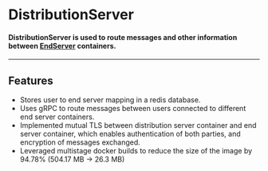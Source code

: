 # DistributionServer
#### DistributionServer is used to route messages and other information between [EndServer](https://github.com/Adarsh-Kmt/EndServer) containers.
-----
## Features
- Stores user to end server mapping in a redis database.
- Uses gRPC to route messages between users connected to different end server containers.
- Implemented mutual TLS between distribution server container and end server container, which enables authentication of both parties, and encryption of messages exchanged.
- Leveraged multistage docker builds to reduce the size of the image by 94.78% (504.17 MB -> 26.3 MB)
